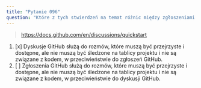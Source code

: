 ```yaml
---
title: "Pytanie 096"
question: "Które z tych stwierdzeń na temat różnic między zgłoszeniami (issues) a dyskusjami (discussions) jest prawdziwe?"
---
```



> https://docs.github.com/en/discussions/quickstart
1. [x] Dyskusje GitHub służą do rozmów, które muszą być przejrzyste i dostępne, ale nie muszą być śledzone na tablicy projektu i nie są związane z kodem, w przeciwieństwie do zgłoszeń GitHub.
1. [ ] Zgłoszenia GitHub służą do rozmów, które muszą być przejrzyste i dostępne, ale nie muszą być śledzone na tablicy projektu i nie są związane z kodem, w przeciwieństwie do dyskusji GitHub.
